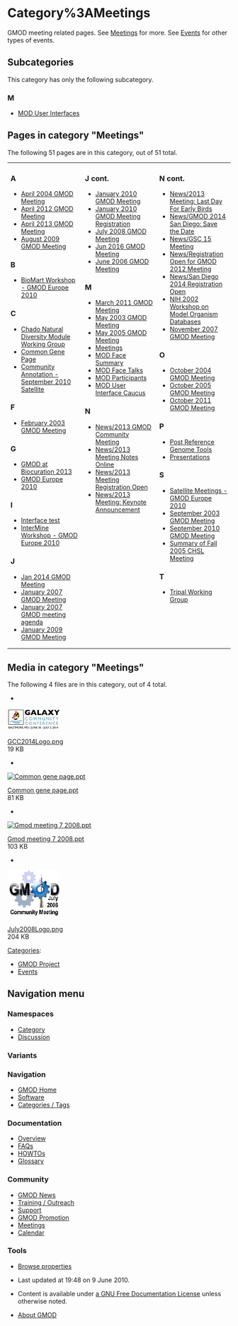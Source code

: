 



<span id="top"></span>




# <span dir="auto">Category%3AMeetings</span>









GMOD meeting related pages. See [Meetings](Meetings "Meetings") for
more. See [Events](Category%3AEvents "Category%3AEvents") for other types of
events.


## Subcategories

This category has only the following subcategory.



### M

- [MOD User
  Interfaces](Category%3AMOD_User_Interfaces "Category%3AMOD User Interfaces")




## Pages in category "Meetings"

The following 51 pages are in this category, out of 51 total.



<table style="width: 100%;">
<colgroup>
<col style="width: 33%" />
<col style="width: 33%" />
<col style="width: 33%" />
</colgroup>
<tbody>
<tr class="odd" style="vertical-align: top;">
<td style="width: 33.3%"><h3 id="a">A</h3>
<ul>
<li><a href="April_2004_GMOD_Meeting"
title="April 2004 GMOD Meeting">April 2004 GMOD Meeting</a></li>
<li><a href="April_2012_GMOD_Meeting"
title="April 2012 GMOD Meeting">April 2012 GMOD Meeting</a></li>
<li><a href="April_2013_GMOD_Meeting"
title="April 2013 GMOD Meeting">April 2013 GMOD Meeting</a></li>
<li><a href="August_2009_GMOD_Meeting"
title="August 2009 GMOD Meeting">August 2009 GMOD Meeting</a></li>
</ul>
<h3 id="b">B</h3>
<ul>
<li><a href="BioMart_Workshop_-_GMOD_Europe_2010"
title="BioMart Workshop - GMOD Europe 2010">BioMart Workshop - GMOD
Europe 2010</a></li>
</ul>
<h3 id="c">C</h3>
<ul>
<li><a href="Chado_Natural_Diversity_Module_Working_Group"
title="Chado Natural Diversity Module Working Group">Chado Natural
Diversity Module Working Group</a></li>
<li><a href="Common_Gene_Page" title="Common Gene Page">Common Gene
Page</a></li>
<li><a href="Community_Annotation_-_September_2010_Satellite"
title="Community Annotation - September 2010 Satellite">Community
Annotation - September 2010 Satellite</a></li>
</ul>
<h3 id="f">F</h3>
<ul>
<li><a href="February_2003_GMOD_Meeting"
title="February 2003 GMOD Meeting">February 2003 GMOD Meeting</a></li>
</ul>
<h3 id="g">G</h3>
<ul>
<li><a href="GMOD_at_Biocuration_2013"
title="GMOD at Biocuration 2013">GMOD at Biocuration 2013</a></li>
<li><a href="GMOD_Europe_2010" title="GMOD Europe 2010">GMOD Europe
2010</a></li>
</ul>
<h3 id="i">I</h3>
<ul>
<li><a href="Interface_test" title="Interface test">Interface
test</a></li>
<li><a href="InterMine_Workshop_-_GMOD_Europe_2010"
title="InterMine Workshop - GMOD Europe 2010">InterMine Workshop - GMOD
Europe 2010</a></li>
</ul>
<h3 id="j">J</h3>
<ul>
<li><a href="Jan_2014_GMOD_Meeting" title="Jan 2014 GMOD Meeting">Jan
2014 GMOD Meeting</a></li>
<li><a href="January_2007_GMOD_Meeting"
title="January 2007 GMOD Meeting">January 2007 GMOD Meeting</a></li>
<li><a href="January_2007_GMOD_meeting_agenda"
title="January 2007 GMOD meeting agenda">January 2007 GMOD meeting
agenda</a></li>
<li><a href="January_2009_GMOD_Meeting"
title="January 2009 GMOD Meeting">January 2009 GMOD Meeting</a></li>
</ul></td>
<td style="width: 33.3%"><h3 id="j-cont.">J cont.</h3>
<ul>
<li><a href="January_2010_GMOD_Meeting"
title="January 2010 GMOD Meeting">January 2010 GMOD Meeting</a></li>
<li><span class="redirect-in-category"><a
href="January_2010_GMOD_Meeting_Registration" class="mw-redirect"
title="January 2010 GMOD Meeting Registration">January 2010 GMOD Meeting
Registration</a></span></li>
<li><a href="July_2008_GMOD_Meeting" title="July 2008 GMOD Meeting">July
2008 GMOD Meeting</a></li>
<li><a href="Jun_2016_GMOD_Meeting" title="Jun 2016 GMOD Meeting">Jun
2016 GMOD Meeting</a></li>
<li><a href="June_2006_GMOD_Meeting" title="June 2006 GMOD Meeting">June
2006 GMOD Meeting</a></li>
</ul>
<h3 id="m-1">M</h3>
<ul>
<li><a href="March_2011_GMOD_Meeting"
title="March 2011 GMOD Meeting">March 2011 GMOD Meeting</a></li>
<li><a href="May_2003_GMOD_Meeting" title="May 2003 GMOD Meeting">May
2003 GMOD Meeting</a></li>
<li><a href="May_2005_GMOD_Meeting" title="May 2005 GMOD Meeting">May
2005 GMOD Meeting</a></li>
<li><a href="Meetings" title="Meetings">Meetings</a></li>
<li><a href="MOD_Face_Summary" title="MOD Face Summary">MOD Face
Summary</a></li>
<li><a href="MOD_Face_Talks" title="MOD Face Talks">MOD Face
Talks</a></li>
<li><a href="MOD_Participants" title="MOD Participants">MOD
Participants</a></li>
<li><a href="MOD_User_Interface_Caucus"
title="MOD User Interface Caucus">MOD User Interface Caucus</a></li>
</ul>
<h3 id="n">N</h3>
<ul>
<li><a href="News/2013_GMOD_Community_Meeting"
title="News/2013 GMOD Community Meeting">News/2013 GMOD Community
Meeting</a></li>
<li><a href="News/2013_Meeting_Notes_Online"
title="News/2013 Meeting Notes Online">News/2013 Meeting Notes
Online</a></li>
<li><a href="News/2013_Meeting_Registration_Open"
title="News/2013 Meeting Registration Open">News/2013 Meeting
Registration Open</a></li>
<li><a href="News/2013_Meeting%3A_Keynote_Announcement"
title="News/2013 Meeting: Keynote Announcement">News/2013 Meeting:
Keynote Announcement</a></li>
</ul></td>
<td style="width: 33.3%"><h3 id="n-cont.">N cont.</h3>
<ul>
<li><a href="News/2013_Meeting%3A_Last_Day_For_Early_Birds"
title="News/2013 Meeting: Last Day For Early Birds">News/2013 Meeting:
Last Day For Early Birds</a></li>
<li><a href="News/GMOD_2014_San_Diego%3A_Save_the_Date"
title="News/GMOD 2014 San Diego: Save the Date">News/GMOD 2014 San
Diego: Save the Date</a></li>
<li><a href="News/GSC_15_Meeting" title="News/GSC 15 Meeting">News/GSC
15 Meeting</a></li>
<li><a href="News/Registration_Open_for_GMOD_2012_Meeting"
title="News/Registration Open for GMOD 2012 Meeting">News/Registration
Open for GMOD 2012 Meeting</a></li>
<li><a href="News/San_Diego_2014_Registration_Open"
title="News/San Diego 2014 Registration Open">News/San Diego 2014
Registration Open</a></li>
<li><a href="NIH_2002_Workshop_on_Model_Organism_Databases"
title="NIH 2002 Workshop on Model Organism Databases">NIH 2002 Workshop
on Model Organism Databases</a></li>
<li><a href="November_2007_GMOD_Meeting"
title="November 2007 GMOD Meeting">November 2007 GMOD Meeting</a></li>
</ul>
<h3 id="o">O</h3>
<ul>
<li><a href="October_2004_GMOD_Meeting"
title="October 2004 GMOD Meeting">October 2004 GMOD Meeting</a></li>
<li><a href="October_2005_GMOD_Meeting"
title="October 2005 GMOD Meeting">October 2005 GMOD Meeting</a></li>
<li><a href="October_2011_GMOD_Meeting"
title="October 2011 GMOD Meeting">October 2011 GMOD Meeting</a></li>
</ul>
<h3 id="p">P</h3>
<ul>
<li><a href="Post_Reference_Genome_Tools"
title="Post Reference Genome Tools">Post Reference Genome Tools</a></li>
<li><a href="Presentations" title="Presentations">Presentations</a></li>
</ul>
<h3 id="s">S</h3>
<ul>
<li><a href="Satellite_Meetings_-_GMOD_Europe_2010"
title="Satellite Meetings - GMOD Europe 2010">Satellite Meetings - GMOD
Europe 2010</a></li>
<li><a href="September_2003_GMOD_Meeting"
title="September 2003 GMOD Meeting">September 2003 GMOD Meeting</a></li>
<li><a href="September_2010_GMOD_Meeting"
title="September 2010 GMOD Meeting">September 2010 GMOD Meeting</a></li>
<li><a href="Summary_of_Fall_2005_CHSL_Meeting"
title="Summary of Fall 2005 CHSL Meeting">Summary of Fall 2005 CHSL
Meeting</a></li>
</ul>
<h3 id="t">T</h3>
<ul>
<li><a href="Tripal_Working_Group" title="Tripal Working Group">Tripal
Working Group</a></li>
</ul></td>
</tr>
</tbody>
</table>




## Media in category "Meetings"

The following 4 files are in this category, out of 4 total.

- 

  

  

  <a href="File:GCC2014Logo.png" class="image"><img
  src="https://raw.githubusercontent.com/GMOD/gmod.github.io/main/mediawiki/images/thumb/a/a4/GCC2014Logo.png/120px-GCC2014Logo.png"
  width="120" height="50" alt="GCC2014Logo.png" /></a>

  

  

  

  [GCC2014Logo.png](File:GCC2014Logo.png "File:GCC2014Logo.png")  
  19 KB  

  

  

- 

  

  

  <a href="File:Common_gene_page.ppt" class="image"><img
  src="../mediawiki/skins/common/images/icons/fileicon.png" width="120"
  height="120" alt="Common gene page.ppt" /></a>

  

  

  

  [Common gene
  page.ppt](File:Common_gene_page.ppt "File:Common gene page.ppt")  
  81 KB  

  

  

- 

  

  

  <a href="File:Gmod_meeting_7_2008.ppt" class="image"><img
  src="../mediawiki/skins/common/images/icons/fileicon.png" width="120"
  height="120" alt="Gmod meeting 7 2008.ppt" /></a>

  

  

  

  [Gmod meeting 7
  2008.ppt](File:Gmod_meeting_7_2008.ppt "File:Gmod meeting 7 2008.ppt")  
  103 KB  

  

  

- 

  

  

  <a href="File:July2008Logo.png" class="image"><img
  src="https://raw.githubusercontent.com/GMOD/gmod.github.io/main/mediawiki/images/thumb/6/6a/July2008Logo.png/120px-July2008Logo.png"
  width="120" height="108" alt="July2008Logo.png" /></a>

  

  

  

  [July2008Logo.png](File:July2008Logo.png "File:July2008Logo.png")  
  204 KB  

  

  





[Categories](Special%3ACategories "Special%3ACategories"):

- [GMOD Project](Category%3AGMOD_Project "Category%3AGMOD Project")
- [Events](Category%3AEvents "Category%3AEvents")






## Navigation menu



### Namespaces

- <span id="ca-nstab-category"><a href="Category%3AMeetings" accesskey="c"
  title="View the category page [c]">Category</a></span>
- <span id="ca-talk"><a
  href="http://gmod.org/mediawiki/index.php?title=Category_talk:Meetings&amp;action=edit&amp;redlink=1"
  accesskey="t"
  title="Discussion about the content page [t]">Discussion</a></span>


### 

### Variants[](#)








<a href="Main_Page"
style="background-image: url(../images/GMOD-cogs.png);"
title="Visit the main page"></a>


### Navigation



- <span id="n-GMOD-Home">[GMOD Home](Main_Page)</span>
- <span id="n-Software">[Software](GMOD_Components)</span>
- <span id="n-Categories-.2F-Tags">[Categories /
  Tags](Categories)</span>




### Documentation



- <span id="n-Overview">[Overview](Overview)</span>
- <span id="n-FAQs">[FAQs](Category%3AFAQ)</span>
- <span id="n-HOWTOs">[HOWTOs](Category%3AHOWTO)</span>
- <span id="n-Glossary">[Glossary](Glossary)</span>




### Community



- <span id="n-GMOD-News">[GMOD News](GMOD_News)</span>
- <span id="n-Training-.2F-Outreach">[Training /
  Outreach](Training_and_Outreach)</span>
- <span id="n-Support">[Support](Support)</span>
- <span id="n-GMOD-Promotion">[GMOD Promotion](GMOD_Promotion)</span>
- <span id="n-Meetings">[Meetings](Meetings)</span>
- <span id="n-Calendar">[Calendar](Calendar)</span>




### Tools

- <span id="t-smwbrowselink"><a href="Special%3ABrowse/Category%3AMeetings" rel="smw-browse">Browse
  properties</a></span>



- <span id="footer-info-lastmod">Last updated at 19:48 on 9 June
  2010.</span>
<!-- - <span id="footer-info-viewcount">31,178 page views.</span> -->
- <span id="footer-info-copyright">Content is available under
  <a href="http://www.gnu.org/licenses/fdl-1.3.html" class="external"
  rel="nofollow">a GNU Free Documentation License</a> unless otherwise
  noted.</span>

<!-- -->

- <span id="footer-places-about">[About
  GMOD](GMOD%3AAbout "GMOD%3AAbout")</span>

<!-- -->




